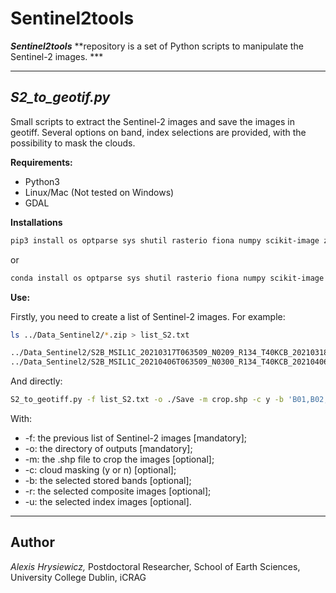 # Sentinel2tools

***Sentinel2tools*** **repository is a set of Python scripts to manipulate the Sentinel-2 images. ***

***

## *S2_to_geotif.py*

Small scripts to extract the Sentinel-2 images and save the images in geotiff. Several options on band, index selections are provided, with the possibility to mask the clouds. 

**Requirements:**
- Python3 
- Linux/Mac (Not tested on Windows)
- GDAL

**Installations**

```bash
pip3 install os optparse sys shutil rasterio fiona numpy scikit-image zipfile 
```
or
```bash
conda install os optparse sys shutil rasterio fiona numpy scikit-image zipfile 
```

**Use:**

Firstly, you need to create a list of Sentinel-2 images. For example: 

```bash
ls ../Data_Sentinel2/*.zip > list_S2.txt
```

```txt
../Data_Sentinel2/S2B_MSIL1C_20210317T063509_N0209_R134_T40KCB_20210318T154922.zip
../Data_Sentinel2/S2B_MSIL1C_20210406T063509_N0300_R134_T40KCB_20210406T075858.zip
```

And directly: 

```bash
S2_to_geotiff.py -f list_S2.txt -o ./Save -m crop.shp -c y -b 'B01,B02,B03' -r 'RGB,IR' -i 'NDVI,NDWI'
```
With: 
- -f: the previous list of Sentinel-2 images [mandatory]; 
- -o: the directory of outputs [mandatory];
- -m: the .shp file to crop the images [optional]; 
- -c: cloud masking (y or n) [optional]; 
- -b: the selected stored bands [optional]; 
- -r: the selected composite images [optional]; 
- -u: the selected index images [optional]. 

***

## Author

*Alexis Hrysiewicz,* Postdoctoral Researcher, School of Earth Sciences, University College Dublin, iCRAG
